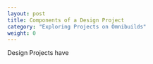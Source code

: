 ```yaml
---
layout: post
title: Components of a Design Project
category: "Exploring Projects on Omnibuilds"
weight: 0
---
```


Design Projects have 
